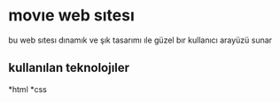 <h1>movıe web sıtesı</h1>

bu web sıtesı dınamık ve şık tasarımı ıle güzel bır kullanıcı arayüzü sunar

<h2>kullanılan teknolojıler</h2>

*html
*css

